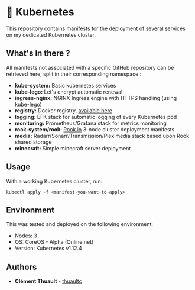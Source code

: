 # :rocket: Kubernetes

This repository contains manifests for the deployment of several services on my
dedicated Kubernetes cluster.

## What's in there ?

All manifests not associated with a specific GitHub repository can be retrieved here, split in their corresponding namespace :

* **kube-system:** Basic kubernetes services
* **kube-lego:** Let's encrypt automatic renewal
* **ingress-nginx:** NGINX Ingress engine with HTTPS handling (using kube-lego)
* **registry:** Docker registry, [available here](https://registry.thuault.com)
* **logging:** EFK stack for automatic logging of every Kubernetes pod
* **monitoring:** Prometheus/Grafana stack for metrics monitoring
* **rook-system/rook:** [Rook.io](https://rook.io) 3-node cluster deployment manifests
* **media:** Radarr/Sonarr/Transmission/Plex media stack based upon Rook shared storage
* **minecraft:** Simple minecraft server deployment

## Usage

With a working Kubernetes cluster, run:


```
kubectl apply -f <manifest-you-want-to-apply>
```

## Environment

This was tested and deployed on the following environment:

* Nodes: 3
* OS: CoreOS - Alpha (Online.net)
* Version: Kubernetes v1.12.4

## Authors

* **Clément Thuault** - [thuaultc](https://github.com/thuaultc)
